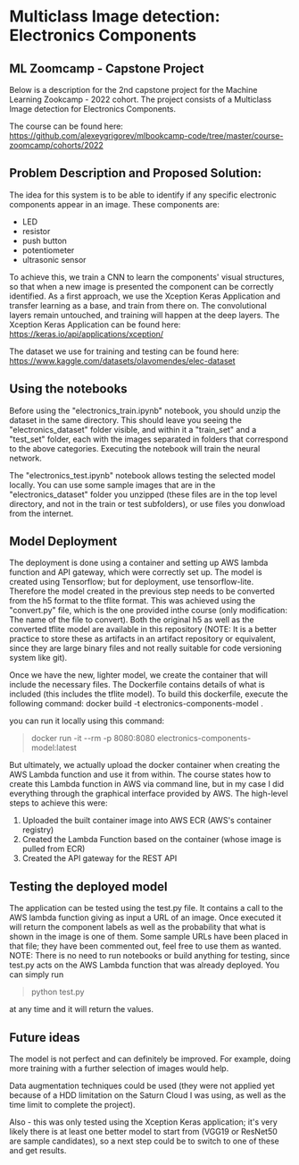 # Multiclass Image detection: Electronics Components

## ML Zoomcamp - Capstone Project


Below is a description for the 2nd capstone project for the Machine Learning Zookcamp - 2022 cohort. The project consists of a Multiclass Image detection for Electronics Components.

The course can be found here: https://github.com/alexeygrigorev/mlbookcamp-code/tree/master/course-zoomcamp/cohorts/2022

## Problem Description and Proposed Solution:
The idea for this system is to be able to identify if any specific electronic components appear in an image. These components are:
- LED
- resistor
- push button
- potentiometer
- ultrasonic sensor


To achieve this, we train a CNN to learn the components' visual structures, so that when a new image is presented the component can be correctly identified. As a first approach, we use the Xception Keras Application and transfer learning as a base, and train from there on. The convolutional layers remain untouched, and training will happen at the deep layers.
The Xception Keras Application can be found here: https://keras.io/api/applications/xception/

The dataset we use for training and testing can be found here:
https://www.kaggle.com/datasets/olavomendes/elec-dataset

## Using the notebooks
Before using the "electronics_train.ipynb" notebook, you should unzip the dataset in the same directory. This should leave you seeing the "electronics_dataset" folder visible, and within it a "train_set" and a "test_set" folder, each with the images separated in folders that correspond to the above categories.
Executing the notebook will train the neural network.

The "electronics_test.ipynb" notebook allows testing the selected model locally. You can use some sample images that are in the "electronics_dataset" folder you unzipped (these files are in the top level directory, and not in the train or test subfolders), or use files you donwload from the internet.


## Model Deployment
The deployment is done using a container and setting up AWS lambda function and API gateway, which were correctly set up.
The model is created using Tensorflow; but for deployment, use tensorflow-lite. Therefore the model created in the previous step needs to be converted from the h5 format to the tflite format. This was achieved using the "convert.py" file, which is the one provided inthe course (only modification: The name of the file to convert). Both the original h5 as well as the converted tflite model are available in this repository (NOTE: It is a better practice to store these as artifacts in an artifact repository or equivalent, since they are large binary files and not really suitable for code versioning system like git).

Once we have the new, lighter model, we create the container that will include the necessary files.
The Dockerfile contains details of what is included (this includes the tflite model). To build this dockerfile, execute the following command:
docker build -t electronics-components-model .

you can run it locally using this command:
> docker run -it --rm -p 8080:8080 electronics-components-model:latest

But ultimately, we actually upload the docker container when creating the AWS Lambda function and use it from within. The course states how to create this Lambda function in AWS via command line, but in my case I did everything through the graphical interface provided by AWS. The high-level steps to achieve this were:
1) Uploaded the built container image into AWS ECR (AWS's container registry)
2) Created the Lambda Function based on the container (whose image is pulled from ECR)
3) Created the API gateway for the REST API

## Testing the deployed model
The application can be tested using the test.py file. It contains a call to the AWS lambda function giving as input a URL of an image. Once executed it will return the component labels as well as the probability that what is shown in the image is one of them. Some sample URLs have been placed in that file; they have been commented out, feel free to use them as wanted.
NOTE: There is no need to run notebooks or build anything for testing, since test.py acts on the AWS Lambda function that was already deployed. You can simply run

> python test.py

at any time and it will return the values.

## Future ideas
The model is not perfect and can definitely be improved. For example, doing more training with a further selection of images would help.

Data augmentation techniques could be used (they were not applied yet because of a HDD limitation on the Saturn Cloud I was using, as well as the time limit to complete the project).

Also - this was only tested using the Xception Keras application; it's very likely there is at least one better model to start from (VGG19 or ResNet50 are sample candidates), so a next step could be to switch to one of these and get results.





